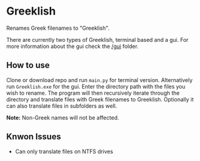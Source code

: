 # Greeklish
Renames Greek filenames to "Greeklish".

There are currently two types of Greeklish, terminal based and a gui. For more information about the gui check the [/gui](gui) folder. 

## How to use
Clone or download repo and run `main.py` for terminal version. Alternatively run `Greeklish.exe` for the gui.
Enter the directory path with the files you wish to rename. The program will then recursively iterate through the directory
and translate files with Greek filenames to Greeklish. Optionally it can also translate files in subfolders as well. 

**Note:** Non-Greek names will not be affected.

## Knwon Issues
* Can only translate files on NTFS drives



